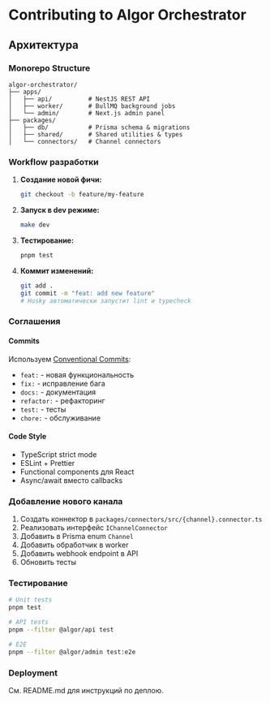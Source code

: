 # Contributing to Algor Orchestrator

## Архитектура

### Monorepo Structure

```
algor-orchestrator/
├── apps/
│   ├── api/          # NestJS REST API
│   ├── worker/       # BullMQ background jobs
│   └── admin/        # Next.js admin panel
├── packages/
│   ├── db/           # Prisma schema & migrations
│   ├── shared/       # Shared utilities & types
│   └── connectors/   # Channel connectors
```

### Workflow разработки

1. **Создание новой фичи:**
   ```bash
   git checkout -b feature/my-feature
   ```

2. **Запуск в dev режиме:**
   ```bash
   make dev
   ```

3. **Тестирование:**
   ```bash
   pnpm test
   ```

4. **Коммит изменений:**
   ```bash
   git add .
   git commit -m "feat: add new feature"
   # Husky автоматически запустит lint и typecheck
   ```

### Соглашения

#### Commits

Используем [Conventional Commits](https://www.conventionalcommits.org/):

- `feat:` - новая функциональность
- `fix:` - исправление бага
- `docs:` - документация
- `refactor:` - рефакторинг
- `test:` - тесты
- `chore:` - обслуживание

#### Code Style

- TypeScript strict mode
- ESLint + Prettier
- Functional components для React
- Async/await вместо callbacks

### Добавление нового канала

1. Создать коннектор в `packages/connectors/src/{channel}.connector.ts`
2. Реализовать интерфейс `IChannelConnector`
3. Добавить в Prisma enum `Channel`
4. Добавить обработчик в worker
5. Добавить webhook endpoint в API
6. Обновить тесты

### Тестирование

```bash
# Unit tests
pnpm test

# API tests
pnpm --filter @algor/api test

# E2E
pnpm --filter @algor/admin test:e2e
```

### Deployment

См. README.md для инструкций по деплою.

